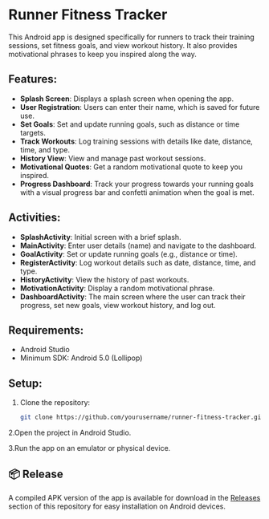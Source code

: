 # Runner Fitness Tracker

This Android app is designed specifically for runners to track their training sessions, set fitness goals, and view workout history. It also provides motivational phrases to keep you inspired along the way.

## Features:
- **Splash Screen**: Displays a splash screen when opening the app.
- **User Registration**: Users can enter their name, which is saved for future use.
- **Set Goals**: Set and update running goals, such as distance or time targets.
- **Track Workouts**: Log training sessions with details like date, distance, time, and type.
- **History View**: View and manage past workout sessions.
- **Motivational Quotes**: Get a random motivational quote to keep you inspired.
- **Progress Dashboard**: Track your progress towards your running goals with a visual progress bar and confetti animation when the goal is met.

## Activities:
- **SplashActivity**: Initial screen with a brief splash.
- **MainActivity**: Enter user details (name) and navigate to the dashboard.
- **GoalActivity**: Set or update running goals (e.g., distance or time).
- **RegisterActivity**: Log workout details such as date, distance, time, and type.
- **HistoryActivity**: View the history of past workouts.
- **MotivationActivity**: Display a random motivational phrase.
- **DashboardActivity**: The main screen where the user can track their progress, set new goals, view workout history, and log out.

## Requirements:
- Android Studio
- Minimum SDK: Android 5.0 (Lollipop)

## Setup:


1. Clone the repository:
   ```bash
   git clone https://github.com/yourusername/runner-fitness-tracker.git
   
2.Open the project in Android Studio.

3.Run the app on an emulator or physical device.



## 📦 Release

A compiled APK version of the app is available for download in the [Releases](https://github.com/kelvinhe04/runner-fitness-tracker/releases) section of this repository for easy installation on Android devices.

